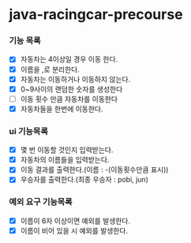# java-racingcar-precourse

### 기능 목록

- [x] 자동차는 4이상일 경우 이동 한다.
- [x] 이름을 ,로 분리한다.
- [x] 자동차는 이동하거나 이동하지 않는다.
- [x] 0~9사이의 랜덤한 숫자를 생성한다
- [ ] 이동 횟수 만큼 자동차를 이동한다
- [x] 자동차들을 한번에 이동한다.

### ui 기능목록

- [x] 몇 번 이동할 것인지 입력받는다.
- [x] 자동차의 이름들을 입력받는다.
- [x] 이동 결과를 출력한다.(이름 : -(이동횟수만큼 표시))
- [x] 우승자를 출력한다.(최종 우승자 : pobi, jun)

### 예외 요구 기능목록

-[x] 이름이 6자 이상이면 예외를 발생한다.
-[x] 이름이 비어 있을 시 예외를 발생한다.

